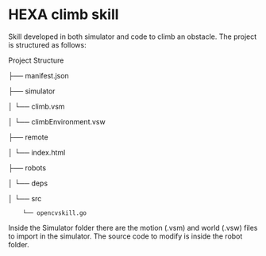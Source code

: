 # HEXA climb skill
Skill developed in both simulator and code to climb an obstacle.
The project is structured as follows:

Project Structure

├── manifest.json

├── simulator

│   └── climb.vsm

│   └── climbEnvironment.vsw

├── remote

│   └── index.html

├── robots

│   └── deps

│   └── src

        └── opencvskill.go


Inside the Simulator folder there are the motion (.vsm) and world (.vsw) files to import in the simulator.
The source code to modify is inside the robot folder.
